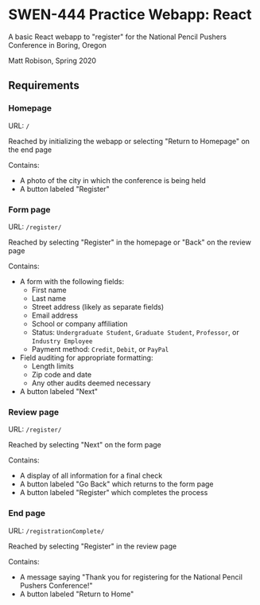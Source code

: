 # SWEN-444 Practice Webapp: React
A basic React webapp to "register" for the National Pencil Pushers Conference in Boring, Oregon

Matt Robison, Spring 2020

## Requirements

### Homepage
URL: `/`

Reached by initializing the webapp or selecting "Return to Homepage" on the end
page

Contains:
* A photo of the city in which the conference is being held
* A button labeled "Register"

### Form page
URL: `/register/`

Reached by selecting "Register" in the homepage or "Back" on the review page

Contains:
* A form with the following fields:
  * First name
  * Last name
  * Street address (likely as separate fields)
  * Email address
  * School or company affiliation
  * Status: `Undergraduate Student`, `Graduate Student`, `Professor`, or
  `Industry Employee`
  * Payment method: `Credit`, `Debit`, or `PayPal`
* Field auditing for appropriate formatting:
  * Length limits
  * Zip code and date
  * Any other audits deemed necessary
* A button labeled "Next"

### Review page
URL: `/register/`

Reached by selecting "Next" on the form page

Contains:
* A display of all information for a final check
* A button labeled "Go Back" which returns to the form page
* A button labeled "Register" which completes the process

### End page
URL: `/registrationComplete/`

Reached by selecting "Register" in the review page

Contains:
* A message saying "Thank you for registering for the National Pencil
Pushers Conference!"
* A button labeled "Return to Home"
